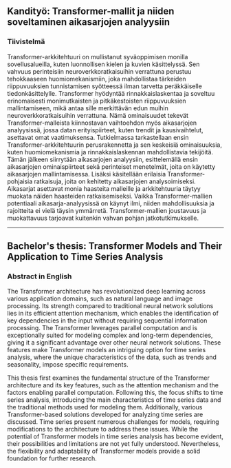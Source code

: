 ## Kandityö: Transformer-mallit ja niiden soveltaminen aikasarjojen analyysiin

### Tiivistelmä

Transformer-arkkitehtuuri on mullistanut syväoppimisen monilla sovellusalueilla, kuten luonnollisen 
kielen ja kuvien käsittelyssä. Sen vahvuus perinteisiin neuroverkkoratkaisuihin verrattuna 
perustuu tehokkaaseen huomiomekanismiin, joka mahdollistaa tärkeiden riippuvuuksien
tunnistamisen syötteessä ilman tarvetta peräkkäiselle tiedonkäsittelylle. Transformer hyödyntää 
rinnakkaislaskentaa ja soveltuu erinomaisesti monimutkaisten ja pitkäkestoisten riippuvuuksien 
mallintamiseen, mikä antaa sille merkittävän edun muihin neuroverkkoratkaisuihin
verrattuna. Nämä ominaisuudet tekevät Transformer-malleista kiinnostavan vaihtoehdon myös
aikasarjojen analyysissä, jossa datan erityispiirteet, kuten trendit ja kausivaihtelut, asettavat
omat vaatimuksensa.
Tutkielmassa tarkastellaan ensin Transformer-arkkitehtuurin perusrakennetta ja sen keskeisiä
ominaisuuksia, kuten huomiomekanismia ja rinnakkaislaskennan mahdollistavia tekijöitä. Tämän 
jälkeen siirrytään aikasarjojen analyysiin, esittelemällä ensin aikasarjojen ominaispiirteet
sekä perinteiset menetelmät, joita on käytetty aikasarjojen mallintamisessa. Lisäksi käsitellään
erilaisia Transformer-pohjaisia ratkaisuja, joita on kehitetty aikasarjojen analysoimiseksi. 
Aikasarjat asettavat monia haasteita malleille ja arkkitehtuuria täytyy muokata näiden haasteiden
ratkaisemiseksi. Vaikka Transformer-mallien potentiaali aikasarja-analyysissä on käynyt ilmi,
niiden mahdollisuuksia ja rajoitteita ei vielä täysin ymmärretä. Transformer-mallien joustavuus
ja muokattavuus tarjoavat kuitenkin vahvan pohjan jatkotutkimukselle.

---

## Bachelor's thesis: Transformer Models and Their Application to Time Series Analysis

### Abstract in English

The Transformer architecture has revolutionized deep learning across various application domains, such as natural language and image processing. Its strength compared to traditional neural network solutions lies in its efficient attention mechanism, which enables the identification of key dependencies in the input without requiring sequential information processing. The Transformer leverages parallel computation and is exceptionally suited for modeling complex and long-term dependencies, giving it a significant advantage over other neural network solutions. These features make Transformer models an intriguing option for time series analysis, where the unique characteristics of the data, such as trends and seasonality, impose specific requirements.

This thesis first examines the fundamental structure of the Transformer architecture and its key features, such as the attention mechanism and the factors enabling parallel computation. Following this, the focus shifts to time series analysis, introducing the main characteristics of time series data and the traditional methods used for modeling them. Additionally, various Transformer-based solutions developed for analyzing time series are discussed. Time series present numerous challenges for models, requiring modifications to the architecture to address these issues. While the potential of Transformer models in time series analysis has become evident, their possibilities and limitations are not yet fully understood. Nevertheless, the flexibility and adaptability of Transformer models provide a solid foundation for further research.
